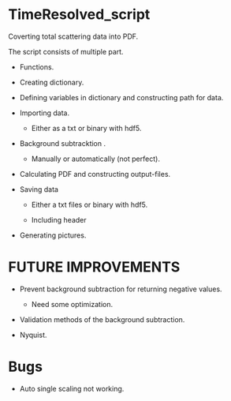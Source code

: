 # TimeResolved_script

Coverting total scattering data into PDF.

The script consists of multiple part.

 * Functions.

 * Creating dictionary.

 * Defining variables in dictionary and constructing path for data.

 * Importing data.

   - Either as a txt or binary with hdf5.

 * Background subtracktion .

   - Manually or automatically (not perfect).

 * Calculating PDF and constructing output-files.

 * Saving data

   - Either a txt files or binary with hdf5.

   - Including header

 * Generating pictures.

# FUTURE IMPROVEMENTS

 * Prevent background subtraction for returning negative values.

   - Need some optimization.

 * Validation methods of the background subtraction.

 * Nyquist.

# Bugs

 * Auto single scaling not working.
